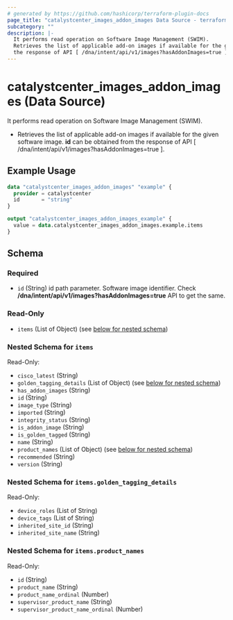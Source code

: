 ```yaml
---
# generated by https://github.com/hashicorp/terraform-plugin-docs
page_title: "catalystcenter_images_addon_images Data Source - terraform-provider-catalystcenter"
subcategory: ""
description: |-
  It performs read operation on Software Image Management (SWIM).
  Retrieves the list of applicable add-on images if available for the given software image. id can be obtained from
  the response of API [ /dna/intent/api/v1/images?hasAddonImages=true ].
---
```


# catalystcenter_images_addon_images (Data Source)

It performs read operation on Software Image Management (SWIM).

- Retrieves the list of applicable add-on images if available for the given software image. **id** can be obtained from
the response of API [ /dna/intent/api/v1/images?hasAddonImages=true ].

## Example Usage

```terraform
data "catalystcenter_images_addon_images" "example" {
  provider = catalystcenter
  id       = "string"
}

output "catalystcenter_images_addon_images_example" {
  value = data.catalystcenter_images_addon_images.example.items
}
```

<!-- schema generated by tfplugindocs -->
## Schema

### Required

- `id` (String) id path parameter. Software image identifier. Check **/dna/intent/api/v1/images?hasAddonImages=true** API to get the same.

### Read-Only

- `items` (List of Object) (see [below for nested schema](#nestedatt--items))

<a id="nestedatt--items"></a>
### Nested Schema for `items`

Read-Only:

- `cisco_latest` (String)
- `golden_tagging_details` (List of Object) (see [below for nested schema](#nestedobjatt--items--golden_tagging_details))
- `has_addon_images` (String)
- `id` (String)
- `image_type` (String)
- `imported` (String)
- `integrity_status` (String)
- `is_addon_image` (String)
- `is_golden_tagged` (String)
- `name` (String)
- `product_names` (List of Object) (see [below for nested schema](#nestedobjatt--items--product_names))
- `recommended` (String)
- `version` (String)

<a id="nestedobjatt--items--golden_tagging_details"></a>
### Nested Schema for `items.golden_tagging_details`

Read-Only:

- `device_roles` (List of String)
- `device_tags` (List of String)
- `inherited_site_id` (String)
- `inherited_site_name` (String)


<a id="nestedobjatt--items--product_names"></a>
### Nested Schema for `items.product_names`

Read-Only:

- `id` (String)
- `product_name` (String)
- `product_name_ordinal` (Number)
- `supervisor_product_name` (String)
- `supervisor_product_name_ordinal` (Number)
